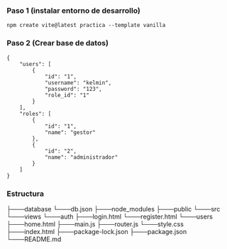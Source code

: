 ### Paso 1 (instalar entorno de desarrollo)
```
npm create vite@latest practica --template vanilla
```

### Paso 2 (Crear base de datos)
```
{
    "users": [
        {
            "id": "1",
            "username": "kelmin",
            "password": "123",
            "role_id": "1"
        }
    ],
    "roles": [
        {
            "id": "1",
            "name": "gestor"
        },
        {
            "id": "2",
            "name": "administrador"
        }
    ]
}
```

### Estructura
├───database
    └───db.json
├───node_modules
├───public
└───src
    └───views
        └───auth
            ├───login.html
            └───register.html
        └───users
    ├───home.html
    ├───main.js
    ├───router.js
    └───style.css
├───index.html
├───package-lock.json
├───package.json
└───README.md
        